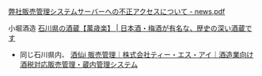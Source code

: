 
[弊社販売管理システムサーバーへの不正アクセスについて - news.pdf](https://www.manzairaku.co.jp/news.pdf)

小堀酒造
[石川県の酒蔵【萬歳楽】 | 日本酒・梅酒が有名な、歴史の深い酒蔵です](https://www.manzairaku.co.jp/)

- 同じ石川県内、
[酒仙i 販売管理｜株式会社ティー・エス・アイ｜酒造業向け酒税対応販売管理・蔵内管理システム](https://tsis.co.jp/service/shusen_hanbai)
